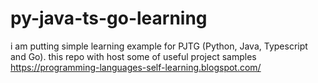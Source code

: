 # py-java-ts-go-learning
i am putting simple learning example for PJTG (Python, Java, Typescript and Go). this repo with host some of useful project samples
https://programming-languages-self-learning.blogspot.com/
